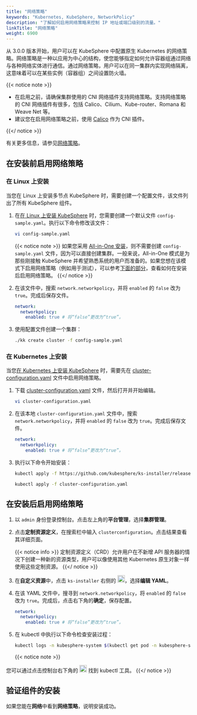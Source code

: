 ```yaml
---
title: "网络策略"
keywords: "Kubernetes, KubeSphere, NetworkPolicy"
description: "了解如何启用网络策略来控制 IP 地址或端口级别的流量。"
linkTitle: "网络策略"
weight: 6900
---
```


从 3.0.0 版本开始，用户可以在 KubeSphere 中配置原生 Kubernetes 的网络策略。网络策略是一种以应用为中心的结构，使您能够指定如何允许容器组通过网络与各种网络实体进行通信。通过网络策略，用户可以在同一集群内实现网络隔离，这意味着可以在某些实例（容器组）之间设置防火墙。

{{< notice note >}}

- 在启用之前，请确保集群使用的 CNI 网络插件支持网络策略。支持网络策略的 CNI 网络插件有很多，包括 Calico、Cilium、Kube-router、Romana 和 Weave Net 等。
- 建议您在启用网络策略之前，使用 [Calico](https://www.projectcalico.org/) 作为 CNI 插件。

{{</ notice >}}

有关更多信息，请参见[网络策略](https://kubernetes.io/zh/docs/concepts/services-networking/network-policies/)。

## 在安装前启用网络策略

### 在 Linux 上安装

当您在 Linux 上安装多节点 KubeSphere 时，需要创建一个配置文件，该文件列出了所有 KubeSphere 组件。

1. 在[在 Linux 上安装 KubeSphere](../../installing-on-linux/introduction/multioverview/) 时，您需要创建一个默认文件 `config-sample.yaml`。执行以下命令修改该文件：

    ```bash
    vi config-sample.yaml
    ```

    {{< notice note >}}
如果您采用 [All-in-One 安装](../../quick-start/all-in-one-on-linux/)，则不需要创建 `config-sample.yaml` 文件，因为可以直接创建集群。一般来说，All-in-One 模式是为那些刚接触 KubeSphere 并希望熟悉系统的用户而准备的。如果您想在该模式下启用网络策略（例如用于测试），可以参考[下面的部分](#在安装后启用网络策略)，查看如何在安装后启用网络策略。
    {{</ notice >}}

2. 在该文件中，搜索 `network.networkpolicy`，并将 `enabled` 的 `false` 改为 `true`。完成后保存文件。

    ```yaml
    network:
      networkpolicy:
        enabled: true # 将“false”更改为“true”。
    ```

3. 使用配置文件创建一个集群：

    ```bash
    ./kk create cluster -f config-sample.yaml
    ```

### 在 Kubernetes 上安装

当您[在 Kubernetes 上安装 KubeSphere](../../installing-on-kubernetes/introduction/overview/) 时，需要先在 [cluster-configuration.yaml](https://github.com/kubesphere/ks-installer/releases/download/v3.4.1/cluster-configuration.yaml) 文件中启用网络策略。

1. 下载 [cluster-configuration.yaml](https://github.com/kubesphere/ks-installer/releases/download/v3.4.1/cluster-configuration.yaml) 文件，然后打开并开始编辑。

    ```bash
    vi cluster-configuration.yaml
    ```

2. 在该本地 `cluster-configuration.yaml` 文件中，搜索 `network.networkpolicy`，并将 `enabled` 的 `false` 改为 `true`。完成后保存文件。

    ```yaml
    network:
      networkpolicy:
        enabled: true # 将“false”更改为“true”。
    ```

3. 执行以下命令开始安装：

    ```bash
    kubectl apply -f https://github.com/kubesphere/ks-installer/releases/download/v3.4.1/kubesphere-installer.yaml
    
    kubectl apply -f cluster-configuration.yaml
    ```

## 在安装后启用网络策略

1. 以 `admin` 身份登录控制台。点击左上角的**平台管理**，选择**集群管理**。
   
2. 点击**定制资源定义**，在搜索栏中输入 `clusterconfiguration`。点击结果查看其详细页面。

    {{< notice info >}}
定制资源定义（CRD）允许用户在不新增 API 服务器的情况下创建一种新的资源类型，用户可以像使用其他 Kubernetes 原生对象一样使用这些定制资源。
    {{</ notice >}}

3. 在**自定义资源**中，点击 `ks-installer` 右侧的 <img src="/images/docs/v3.x/enable-pluggable-components/network-policies/three-dots.png" height="20px">，选择**编辑 YAML**。

4. 在该 YAML 文件中，搜寻到 `network.networkpolicy`，将 `enabled` 的 `false` 改为 `true`。完成后，点击右下角的**确定**，保存配置。

    ```yaml
    network:
      networkpolicy:
        enabled: true # 将“false”更改为“true”。
    ```

5. 在 kubectl 中执行以下命令检查安装过程：

    ```bash
    kubectl logs -n kubesphere-system $(kubectl get pod -n kubesphere-system -l 'app in (ks-install, ks-installer)' -o jsonpath='{.items[0].metadata.name}') -f
    ```

    {{< notice note >}}

您可以通过点击控制台右下角的 <img src="/images/docs/v3.x/zh-cn/enable-pluggable-components/network-policies/hammer.png" height="20px"> 找到 kubectl 工具。
    {{</ notice >}}

## 验证组件的安装

如果您能在**网络**中看到**网络策略**，说明安装成功。
